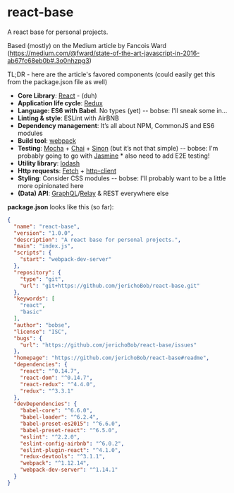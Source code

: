 # react-base
A react base for personal projects. 

Based (mostly) on the Medium article by Fancois Ward (https://medium.com/@fward/state-of-the-art-javascript-in-2016-ab67fc68eb0b#.3o0nhzpg3)

TL;DR - here are the article's favored components (could easily get this from the package.json file as well)
   * **Core Library**: [React](http://facebook.github.io/react/index.html) - (duh)
   * **Application life cycle**: [Redux](https://github.com/reactjs/redux)
   * **Language: ES6 with Babel**. No types (yet) -- bobse: I'll sneak some in...
   * **Linting & style**: ESLint with AirBNB
   * **Dependency management**: It’s all about NPM, CommonJS and ES6 modules
   * **Build tool**: [webpack](https://webpack.github.io/)
   * **Testing**: [Mocha](https://mochajs.org/) + [Chai](http://chaijs.com/) + [Sinon](http://sinonjs.org/) (but it’s not that simple) -- bobse: I'm probably going to go with [Jasmine](http://jasmine.github.io/2.4/introduction.html)
    * also need to add E2E testing! 
   * **Utility library**: [lodash](https://lodash.com/)
   * **Http requests**: [Fetch](https://developer.mozilla.org/en-US/docs/Web/API/Fetch_API) + [http-client](https://github.com/mjackson/http-client)
   * **Styling**: Consider CSS modules -- bobse: I'll probably want to be a little more opinionated here
   * **(Data) API**: [GraphQL](https://facebook.github.io/react/blog/2015/05/01/graphql-introduction.html)/[Relay](http://facebook.github.io/react/blog/2015/02/20/introducing-relay-and-graphql.html) & REST everywhere else

**package.json** looks like this (so far):
``` json
{
  "name": "react-base",
  "version": "1.0.0",
  "description": "A react base for personal projects.",
  "main": "index.js",
  "scripts": {
    "start": "webpack-dev-server"
  },
  "repository": {
    "type": "git",
    "url": "git+https://github.com/jerichoBob/react-base.git"
  },
  "keywords": [
    "react",
    "basic"
  ],
  "author": "bobse",
  "license": "ISC",
  "bugs": {
    "url": "https://github.com/jerichoBob/react-base/issues"
  },
  "homepage": "https://github.com/jerichoBob/react-base#readme",
  "dependencies": {
    "react": "^0.14.7",
    "react-dom": "^0.14.7",
    "react-redux": "^4.4.0",
    "redux": "^3.3.1"
  },
  "devDependencies": {
    "babel-core": "^6.6.0",
    "babel-loader": "^6.2.4",
    "babel-preset-es2015": "^6.6.0",
    "babel-preset-react": "^6.5.0",
    "eslint": "^2.2.0",
    "eslint-config-airbnb": "^6.0.2",
    "eslint-plugin-react": "^4.1.0",
    "redux-devtools": "^3.1.1",
    "webpack": "^1.12.14",
    "webpack-dev-server": "^1.14.1"
  }
}
```

